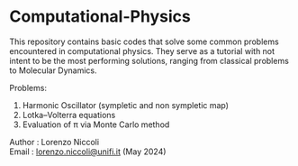 # Computational-Physics
This repository contains basic codes that solve some common problems encountered in computational physics. 
They serve as a tutorial with not intent to be the most performing solutions, ranging from classical problems to Molecular Dynamics.                      

Problems:
1. Harmonic Oscillator (sympletic and non sympletic map)      
2. Lotka–Volterra equations
3. Evaluation of π via Monte Carlo method
   
Author : Lorenzo Niccoli                                                                                                                                   
Email  : lorenzo.niccoli@unifi.it (May 2024)
